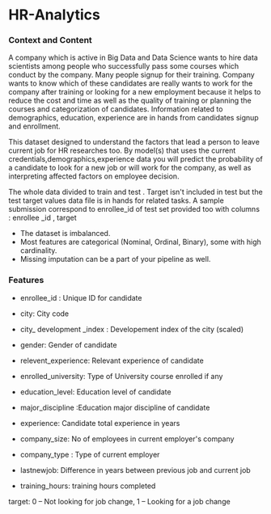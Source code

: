 # HR-Analytics

### Context and Content
A company which is active in Big Data and Data Science wants to hire data scientists among people who successfully pass some courses which conduct by the company. Many people signup for their training. Company wants to know which of these candidates are really wants to work for the company after training or looking for a new employment because it helps to reduce the cost and time as well as the quality of training or planning the courses and categorization of candidates. Information related to demographics, education, experience are in hands from candidates signup and enrollment.

This dataset designed to understand the factors that lead a person to leave current job for HR researches too. By model(s) that uses the current credentials,demographics,experience data you will predict the probability of a candidate to look for a new job or will work for the company, as well as interpreting affected factors on employee decision.

The whole data divided to train and test . Target isn't included in test but the test target values data file is in hands for related tasks. A sample submission correspond to enrollee_id of test set provided too with columns : enrollee _id , target



 - The dataset is imbalanced.
 - Most features are categorical (Nominal, Ordinal, Binary), some with high cardinality.
 - Missing imputation can be a part of your pipeline as well.
 
 
### Features

 - enrollee_id : Unique ID for candidate

 - city: City code

 - city_ development _index : Developement index of the city (scaled)

 - gender: Gender of candidate

 - relevent_experience: Relevant experience of candidate

 - enrolled_university: Type of University course enrolled if any

 - education_level: Education level of candidate

 - major_discipline :Education major discipline of candidate

 - experience: Candidate total experience in years

 - company_size: No of employees in current employer's company

 - company_type : Type of current employer

 - lastnewjob: Difference in years between previous job and current job

 - training_hours: training hours completed

target: 0 – Not looking for job change, 1 – Looking for a job change
